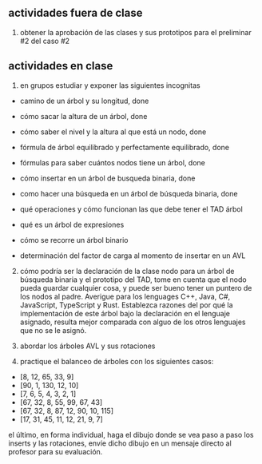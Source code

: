 ## actividades fuera de clase

1. obtener la aprobación de las clases y sus prototipos para el preliminar #2 del caso #2

## actividades en clase

1. en grupos estudiar y exponer las siguientes incognitas

- camino de un árbol y su longitud, done
- cómo sacar la altura de un árbol, done
- cómo saber el nivel y la altura al que está un nodo, done
- fórmula de árbol equilibrado y perfectamente equilibrado, done
- fórmulas para saber cuántos nodos tiene un árbol, done
- cómo insertar en un árbol de busqueda binaria, done
- como hacer una búsqueda en un árbol de búsqueda binaria, done
- qué operaciones y cómo funcionan las que debe tener el TAD árbol
- qué es un árbol de expresiones
- cómo se recorre un árbol binario

- determinación del factor de carga al momento de insertar en un AVL

2. cómo podría ser la declaración de la clase nodo para un árbol de búsqueda binaria y el prototipo del TAD, tome en cuenta que el nodo pueda guardar cualquier cosa, y puede ser bueno tener un puntero de los nodos al padre. Averigue para los lenguages C++, Java, C#, JavaScript, TypeScript y Rust. Establezca razones del por qué la implementación de este árbol bajo la declaración en el lenguaje asignado, resulta mejor comparada con alguo de los otros lenguajes que no se le asignó.

3. abordar los árboles AVL y sus rotaciones

4. practique el balanceo de árboles con los siguientes casos:

- [8, 12, 65, 33, 9]
- [90, 1, 130, 12, 10]
- [7, 6, 5, 4, 3, 2, 1]
- [67, 32, 8, 55, 99, 67, 43]
- [67, 32, 8, 87, 12, 90, 10, 115]
- [17, 31, 45, 11, 12, 21, 9, 7]

el último, en forma individual, haga el dibujo donde se vea paso a paso los inserts y las rotaciones, envíe dicho dibujo en un mensaje directo al profesor para su evaluación.
